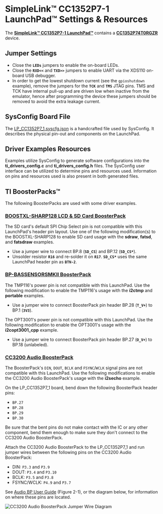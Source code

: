# SimpleLink&trade; CC1352P7-1 LaunchPad&trade; Settings & Resources

The [__SimpleLink&trade; CC1352P7-1 LaunchPad&trade;__][board] contains a
[__CC1352P74T0RGZR__][device] device.

## Jumper Settings

* Close the __`LEDs`__ jumpers to enable the on-board LEDs.
* Close the __`RXD<<`__ and __`TXD>>`__ jumpers to enable UART via the XDS110 on-board USB debugger.
* In order to get the lowest shutdown current (see the
  `gpioshutdown` example), remove the jumpers for the __`TCK`__ and __`TMS`__
  JTAG pins. TMS and TCK have internal pull-up and are driven low when
  inactive from the emulator, hence after programming the device these jumpers
  should be removed to avoid the extra leakage current.

## SysConfig Board File

The [LP_CC1352P7_1.syscfg.json](../.meta/LP_CC1352P7_1.syscfg.json)
is a handcrafted file used by SysConfig. It describes the physical pin-out
and components on the LaunchPad.

## Driver Examples Resources

Examples utilize SysConfig to generate software configurations into
the __ti_drivers_config.c__ and __ti_drivers_config.h__ files. The SysConfig
user interface can be utilized to determine pins and resources used.
Information on pins and resources used is also present in both generated files.

## TI BoosterPacks&trade;

The following BoosterPacks are used with some driver examples.

### [__BOOSTXL-SHARP128 LCD & SD Card BoosterPack__][boostxl-sharp128]

The SD card's default SPI Chip Select pin is not compatible with this
LaunchPad's header pin layout. Use one of the following modification(s)
to the BOOSTXL-SHARP128 to enable SD card usage with the __sdraw__,
  __fatsd__, and __fatsdraw__ examples.

* Use a jumper wire to connect BP.8 (__`SD_CS`__) and BP.12 (__`SD_CS*`__).
* Unsolder resistor __`R16`__ and re-solder it on __`R17`__.
  __`SD_CS*`__ uses the same LaunchPad header pin as __`BTN-2`__.

### [__BP-BASSENSORSMKII BoosterPack__][bp-bassensorsmkii]

The TMP116's power pin is not compatible with this LaunchPad. Use the
following modification to enable the TMP116's usage with the
__i2ctmp__ and __portable__ examples.

* Use a jumper wire to connect BoosterPack pin header BP.28 (__`T_V+`__) to BP.1 (__`3V3`__).

The OPT3001's power pin is not compatible with this LaunchPad. Use the
following modification to enable the OPT3001's usage with the
__i2copt3001_cpp__ example.

* Use a jumper wire to connect BoosterPack pin header BP.27 (__`O_V+`__) to BP.18 (unlabeled).

### [__CC3200 Audio BoosterPack__][cc3200audboost]

The BoosterPack's `DIN`, `DOUT`, `BCLK` and `FSYNC`/`WCLK` signal pins are not
compatible with this LaunchPad. Use the following modifications to enable the
CC3200 Audio BoosterPack's usage with the __i2secho__ example.

On the LP_CC1352P7_1 board, bend down the following BoosterPack header pins:

* `BP.27`
* `BP.28`
* `BP.29`
* `BP.30`

Be sure that the bent pins do not make contact with the IC or any other
component, bend them enough to make sure they don't connect to the CC3200
Audio BoosterPack.

Attach the CC3200 Audio BoosterPack to the LP_CC1352P7_1 and run jumper wires
between the following pins on the CC3200 Audio BoosterPack:

* DIN: `P3.3` and `P3.9`
* DOUT: `P3.4` and `P3.10`
* BCLK: `P3.5` and `P3.8`
* FSYNC/WCLK: `P4.9` and `P3.7`

See [Audio BP User Guide][cc3200audboost-user-guide] (Figure 2-1), or the diagram
below, for information on where these pins are located.

![CC3200 Audio BoosterPack Jumper Wire Diagram](images/cc3200audboost_jumpers_annotated.png)

[device]: https://www.ti.com/product/CC1352P7
[board]: https://www.ti.com/tool/LP-CC1352P7
[boostxl-sharp128]: https://www.ti.com/tool/BOOSTXL-SHARP128
[bp-bassensorsmkii]: https://www.ti.com/tool/BP-BASSENSORSMKII
[cc3200audboost]: https://www.ti.com/tool/CC3200AUDBOOST
[cc3200audboost-user-guide]: https://www.ti.com/lit/pdf/swru383
